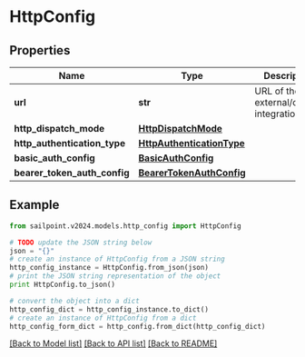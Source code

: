 # HttpConfig


## Properties

Name | Type | Description | Notes
------------ | ------------- | ------------- | -------------
**url** | **str** | URL of the external/custom integration. | 
**http_dispatch_mode** | [**HttpDispatchMode**](HttpDispatchMode.md) |  | 
**http_authentication_type** | [**HttpAuthenticationType**](HttpAuthenticationType.md) |  | [optional] 
**basic_auth_config** | [**BasicAuthConfig**](BasicAuthConfig.md) |  | [optional] 
**bearer_token_auth_config** | [**BearerTokenAuthConfig**](BearerTokenAuthConfig.md) |  | [optional] 

## Example

```python
from sailpoint.v2024.models.http_config import HttpConfig

# TODO update the JSON string below
json = "{}"
# create an instance of HttpConfig from a JSON string
http_config_instance = HttpConfig.from_json(json)
# print the JSON string representation of the object
print HttpConfig.to_json()

# convert the object into a dict
http_config_dict = http_config_instance.to_dict()
# create an instance of HttpConfig from a dict
http_config_form_dict = http_config.from_dict(http_config_dict)
```
[[Back to Model list]](../README.md#documentation-for-models) [[Back to API list]](../README.md#documentation-for-api-endpoints) [[Back to README]](../README.md)


